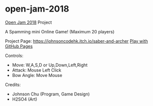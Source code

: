 # open-jam-2018

[Open Jam 2018](https://itch.io/jam/open-jam-2018) Project

A Spamming mini Online Game! (Maximum 20 players)

Project Page: https://johnsoncodehk.itch.io/saber-and-archer
[Play with GitHub Pages](https://johnsoncodehk.github.io/open-jam-2018/)

Controls:

- Move: W,A,S,D or Up,Down,Left,Right
- Attack: Mouse Left Click
- Bow Angle: Move Mouse

Credits:

- Johnson Chu (Program, Game Design)
- H2SO4 (Art)

